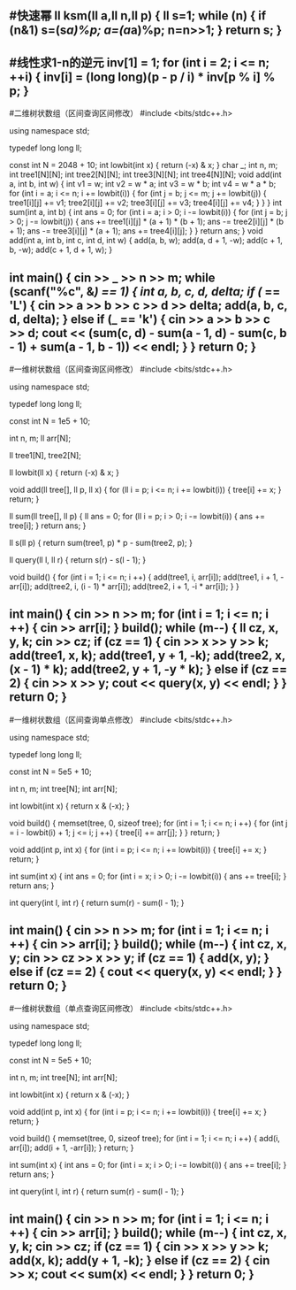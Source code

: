 #快速幂 
ll ksm(ll a,ll n,ll p)
{
    ll s=1;
    while (n)
    {
        if (n&1) s=(s*a)%p;
        a=(a*a)%p;
        n=n>>1;
    }
    return s;
}
-

#线性求1-n的逆元
inv[1] = 1;
for (int i = 2; i <= n; ++i) {
  inv[i] = (long long)(p - p / i) * inv[p % i] % p;
}
-

#二维树状数组（区间查询区间修改）
#include <bits/stdc++.h>

using namespace std;

typedef long long ll;

const int N = 2048 + 10;
int lowbit(int x)
{
	return (-x) & x;
}
char _;
int n, m;
int tree1[N][N];
int tree2[N][N];
int tree3[N][N];
int tree4[N][N];
void add(int a, int b, int w)
{
	int v1 = w;
	int v2 = w * a;
	int v3 = w * b;
	int v4 = w * a * b;
	for (int i = a; i <= n; i += lowbit(i))
	{
		for (int j = b; j <= m; j += lowbit(j))
		{
			tree1[i][j] += v1;
			tree2[i][j] += v2;
			tree3[i][j] += v3;
			tree4[i][j] += v4;
		}
	}
}
int sum(int a, int b)
{
	int ans = 0;
	for (int i = a; i > 0; i -= lowbit(i))
	{
		for (int j = b; j > 0; j -= lowbit(j))
		{
			ans += tree1[i][j] * (a + 1) * (b + 1);
			ans -= tree2[i][j] * (b + 1);
			ans -= tree3[i][j] * (a + 1);
			ans += tree4[i][j];
		}
	}
	return ans;
}
void add(int a, int b, int c, int d, int w)
{
	add(a, b, w);
	add(a, d + 1, -w);
	add(c + 1, b, -w);
	add(c + 1, d + 1, w);
}

int main()
{
	cin >> _ >> n >> m;
	while (scanf("%c", &_) == 1)
	{
		int a, b, c, d, delta;
		if (_ == 'L')
		{
			cin >> a >> b >> c >> d >> delta;
			add(a, b, c, d, delta);
		}
		else if (_ == 'k')
		{
			cin >> a >> b >> c >> d;
			cout << (sum(c, d) - sum(a - 1, d) - sum(c, b - 1) + sum(a - 1, b - 1)) << endl;
		}
	}
	return 0;
}
-

#一维树状数组（区间查询区间修改）
#include <bits/stdc++.h>

using namespace std;

typedef long long ll;

const int N = 1e5 + 10;

int n, m;
ll arr[N];

ll tree1[N], tree2[N];

ll lowbit(ll x)
{
	return (-x) & x;
}

void add(ll tree[], ll p, ll x)
{
	for (ll i = p; i <= n; i += lowbit(i))
	{
		tree[i] += x;
	}
	return;
}

ll sum(ll tree[], ll p)
{
	ll ans = 0;
	for (ll i = p; i > 0; i -= lowbit(i))
	{
		ans += tree[i];
	}
	return ans;
}

ll s(ll p)
{
	return sum(tree1, p) * p - sum(tree2, p);
}

ll query(ll l, ll r)
{
	return s(r) - s(l - 1);
}

void build()
{
	for (int i = 1; i <= n; i ++)
	{
		add(tree1, i, arr[i]);
		add(tree1, i + 1, -arr[i]);
		add(tree2, i, (i - 1) * arr[i]);
		add(tree2, i + 1, -i * arr[i]);
	}
}


int main()
{
	cin >> n >> m;
	for (int i = 1; i <= n; i ++)
	{
		cin >> arr[i];
	}
	build();
	while (m--)
	{
		ll cz, x, y, k;
		cin >> cz;
		if (cz == 1)
		{
			cin >> x >> y >> k;
			add(tree1, x, k);
			add(tree1, y + 1, -k);
			add(tree2, x, (x - 1) * k);
			add(tree2, y + 1, -y * k);
		}
		else if (cz == 2)
		{
			cin >> x >> y;
			cout << query(x, y) << endl;
		}
	}
	return 0;
}
-

#一维树状数组（区间查询单点修改）
#include <bits/stdc++.h>

using namespace std;

typedef long long ll;

const int N = 5e5 + 10;

int n, m;
int tree[N];
int arr[N];

int lowbit(int x)
{
	return x & (-x);
}

void build()
{
	memset(tree, 0, sizeof tree);
	for (int i = 1; i <= n; i ++)
	{
		for (int j = i - lowbit(i) + 1; j <= i; j ++)
		{
			tree[i] += arr[j];
		}
	}
	return;
}

void add(int p, int x)
{
	for (int i = p; i <= n; i += lowbit(i))
	{
		tree[i] += x;
	}
	return;
}

int sum(int x)
{
	int ans = 0;
	for (int i = x; i > 0; i -= lowbit(i))
	{
		ans += tree[i];
	}
	return ans;
}

int query(int l, int r)
{
	return sum(r) - sum(l - 1);
}


int main()
{
	cin >> n >> m;
	for (int i = 1; i <= n; i ++)
	{
		cin >> arr[i];
	}
	build();
	while (m--)
	{
		int cz, x, y;
		cin >> cz >> x >> y;
		if (cz == 1)
		{
			add(x, y);
		}
		else if (cz == 2)
		{
			cout << query(x, y) << endl;
		}
	}
	return 0;
}
-

#一维树状数组（单点查询区间修改）
#include <bits/stdc++.h>

using namespace std;

typedef long long ll;

const int N = 5e5 + 10;

int n, m;
int tree[N];
int arr[N];

int lowbit(int x)
{
	return x & (-x);
}

void add(int p, int x)
{
	for (int i = p; i <= n; i += lowbit(i))
	{
		tree[i] += x;
	}
	return;
}

void build()
{
	memset(tree, 0, sizeof tree);
	for (int i = 1; i <= n; i ++)
	{
		add(i, arr[i]);
		add(i + 1, -arr[i]);
	}
	return;
}



int sum(int x)
{
	int ans = 0;
	for (int i = x; i > 0; i -= lowbit(i))
	{
		ans += tree[i];
	}
	return ans;
}

int query(int l, int r)
{
	return sum(r) - sum(l - 1);
}


int main()
{
	cin >> n >> m;
	for (int i = 1; i <= n; i ++)
	{
		cin >> arr[i];
	}
	build();
	while (m--)
	{
		int cz, x, y, k;
		cin >> cz;
		if (cz == 1)
		{
			cin >> x >> y >> k;
			add(x, k);
			add(y + 1, -k);
		}
		else if (cz == 2)
		{
			cin >> x;
			cout << sum(x) << endl;
		}
	}
	return 0;
}
-
